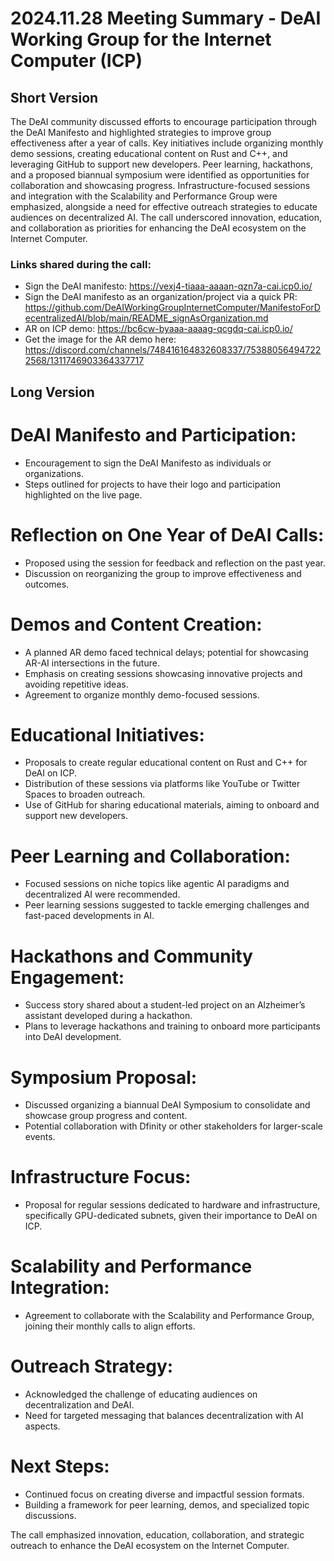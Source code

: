 # 2024.11.28 Meeting Summary - DeAI Working Group for the Internet Computer (ICP)

## Short Version
The DeAI community discussed efforts to encourage participation through the DeAI Manifesto and highlighted strategies to improve group effectiveness after a year of calls. Key initiatives include organizing monthly demo sessions, creating educational content on Rust and C++, and leveraging GitHub to support new developers. Peer learning, hackathons, and a proposed biannual symposium were identified as opportunities for collaboration and showcasing progress. Infrastructure-focused sessions and integration with the Scalability and Performance Group were emphasized, alongside a need for effective outreach strategies to educate audiences on decentralized AI. The call underscored innovation, education, and collaboration as priorities for enhancing the DeAI ecosystem on the Internet Computer.

### Links shared during the call:
* Sign the DeAI manifesto: https://vexj4-tiaaa-aaaan-qzn7a-cai.icp0.io/
* Sign the DeAI manifesto as an organization/project via a quick PR: https://github.com/DeAIWorkingGroupInternetComputer/ManifestoForDecentralizedAI/blob/main/README_signAsOrganization.md
* AR on ICP demo: https://bc6cw-byaaa-aaaag-qcgdq-cai.icp0.io/
* Get the image for the AR demo here: https://discord.com/channels/748416164832608337/753880564947222568/1311746903364337717

## Long Version
# DeAI Manifesto and Participation:
- Encouragement to sign the DeAI Manifesto as individuals or organizations.
- Steps outlined for projects to have their logo and participation highlighted on the live page.

# Reflection on One Year of DeAI Calls:
- Proposed using the session for feedback and reflection on the past year.
- Discussion on reorganizing the group to improve effectiveness and outcomes.

# Demos and Content Creation:
- A planned AR demo faced technical delays; potential for showcasing AR-AI intersections in the future.
- Emphasis on creating sessions showcasing innovative projects and avoiding repetitive ideas.
- Agreement to organize monthly demo-focused sessions.

# Educational Initiatives:
- Proposals to create regular educational content on Rust and C++ for DeAI on ICP.
- Distribution of these sessions via platforms like YouTube or Twitter Spaces to broaden outreach.
- Use of GitHub for sharing educational materials, aiming to onboard and support new developers.

# Peer Learning and Collaboration:
- Focused sessions on niche topics like agentic AI paradigms and decentralized AI were recommended.
- Peer learning sessions suggested to tackle emerging challenges and fast-paced developments in AI.

# Hackathons and Community Engagement:
- Success story shared about a student-led project on an Alzheimer’s assistant developed during a hackathon.
- Plans to leverage hackathons and training to onboard more participants into DeAI development.

# Symposium Proposal:
- Discussed organizing a biannual DeAI Symposium to consolidate and showcase group progress and content.
- Potential collaboration with Dfinity or other stakeholders for larger-scale events.

# Infrastructure Focus:
- Proposal for regular sessions dedicated to hardware and infrastructure, specifically GPU-dedicated subnets, given their importance to DeAI on ICP.

# Scalability and Performance Integration:
- Agreement to collaborate with the Scalability and Performance Group, joining their monthly calls to align efforts.

# Outreach Strategy:
- Acknowledged the challenge of educating audiences on decentralization and DeAI.
- Need for targeted messaging that balances decentralization with AI aspects.

# Next Steps:
- Continued focus on creating diverse and impactful session formats.
- Building a framework for peer learning, demos, and specialized topic discussions.

The call emphasized innovation, education, collaboration, and strategic outreach to enhance the DeAI ecosystem on the Internet Computer.